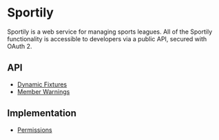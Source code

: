 # Sportily

Sportily is a web service for managing sports leagues. All of the Sportily functionality is accessible to developers via a public API, secured with OAuth 2.

## API

* [Dynamic Fixtures](api/dynamic-fixtures.md)
* [Member Warnings](api/member-warnings.md)

## Implementation

* [Permissions](implementation/permissions.md)
